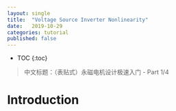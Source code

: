 ```yaml
---
layout: single
title:  "Voltage Source Inverter Nonlinearity"
date:   2019-10-29
categories: tutorial
published: false
---
```


* TOC
{:toc}
> 中文标题：（表贴式）永磁电机设计极速入门 - Part 1/4

# Introduction





